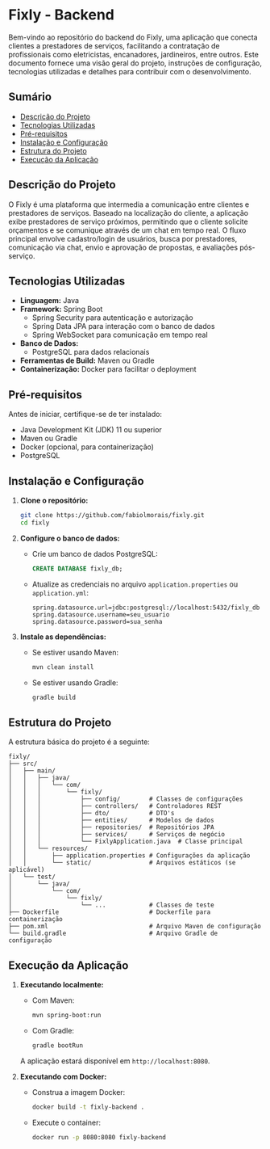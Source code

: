 # Fixly - Backend

Bem-vindo ao repositório do backend do Fixly, uma aplicação que conecta clientes a prestadores de serviços, facilitando a contratação de profissionais como eletricistas, encanadores, jardineiros, entre outros. Este documento fornece uma visão geral do projeto, instruções de configuração, tecnologias utilizadas e detalhes para contribuir com o desenvolvimento.

## Sumário

- [Descrição do Projeto](#descrição-do-projeto)
- [Tecnologias Utilizadas](#tecnologias-utilizadas)
- [Pré-requisitos](#pré-requisitos)
- [Instalação e Configuração](#instalação-e-configuração)
- [Estrutura do Projeto](#estrutura-do-projeto)
- [Execução da Aplicação](#execução-da-aplicação)

## Descrição do Projeto

O Fixly é uma plataforma que intermedia a comunicação entre clientes e prestadores de serviços. Baseado na localização do cliente, a aplicação exibe prestadores de serviço próximos, permitindo que o cliente solicite orçamentos e se comunique através de um chat em tempo real. O fluxo principal envolve cadastro/login de usuários, busca por prestadores, comunicação via chat, envio e aprovação de propostas, e avaliações pós-serviço.

## Tecnologias Utilizadas

- **Linguagem:** Java
- **Framework:** Spring Boot
    - Spring Security para autenticação e autorização
    - Spring Data JPA para interação com o banco de dados
    - Spring WebSocket para comunicação em tempo real
- **Banco de Dados:**
    - PostgreSQL para dados relacionais
- **Ferramentas de Build:** Maven ou Gradle
- **Containerização:** Docker para facilitar o deployment

## Pré-requisitos

Antes de iniciar, certifique-se de ter instalado:

- Java Development Kit (JDK) 11 ou superior
- Maven ou Gradle
- Docker (opcional, para containerização)
- PostgreSQL

## Instalação e Configuração

1. **Clone o repositório:**

   ```bash
   git clone https://github.com/fabiolmorais/fixly.git
   cd fixly
   ```

2. **Configure o banco de dados:**

    - Crie um banco de dados PostgreSQL:

      ```sql
      CREATE DATABASE fixly_db;
      ```

    - Atualize as credenciais no arquivo `application.properties` ou `application.yml`:

      ```properties
      spring.datasource.url=jdbc:postgresql://localhost:5432/fixly_db
      spring.datasource.username=seu_usuario
      spring.datasource.password=sua_senha
      ```

3. **Instale as dependências:**

    - Se estiver usando Maven:

      ```bash
      mvn clean install
      ```

    - Se estiver usando Gradle:

      ```bash
      gradle build
      ```

## Estrutura do Projeto

A estrutura básica do projeto é a seguinte:

```
fixly/
├── src/
│   ├── main/
│   │   ├── java/
│   │   │   └── com/
│   │   │       └── fixly/
│   │   │           ├── config/        # Classes de configurações
│   │   │           ├── controllers/   # Controladores REST
│   │   │           ├── dto/           # DTO's
│   │   │           ├── entities/      # Modelos de dados
│   │   │           ├── repositories/  # Repositórios JPA
│   │   │           ├── services/      # Serviços de negócio
│   │   │           └── FixlyApplication.java  # Classe principal
│   │   └── resources/
│   │       ├── application.properties # Configurações da aplicação
│   │       └── static/                # Arquivos estáticos (se aplicável)
│   └── test/
│       └── java/
│           └── com/
│               └── fixly/
│                   └── ...            # Classes de teste
├── Dockerfile                         # Dockerfile para containerização
├── pom.xml                            # Arquivo Maven de configuração
└── build.gradle                       # Arquivo Gradle de configuração
```

## Execução da Aplicação

1. **Executando localmente:**

    - Com Maven:

      ```bash
      mvn spring-boot:run
      ```

    - Com Gradle:

      ```bash
      gradle bootRun
      ```

   A aplicação estará disponível em `http://localhost:8080`.

2. **Executando com Docker:**

    - Construa a imagem Docker:

      ```bash
      docker build -t fixly-backend .
      ```

    - Execute o container:

      ```bash
      docker run -p 8080:8080 fixly-backend
      ```
